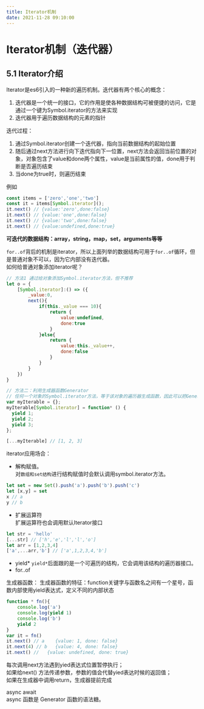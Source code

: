 ```yaml
---
title: Iterator机制
date: 2021-11-28 09:10:00
---
```


# Iterator机制（迭代器）
## 5.1 Iterator介绍
Iterator是es6引入的一种新的遍历机制。迭代器有两个核心的概念：
1. 迭代器是一个统一的接口，它的作用是使各种数据结构可被便捷的访问，它是通过一个键为Symbol.iterator的方法来实现
2. 迭代器用于遍历数据结构的元素的指针

迭代过程：
1. 通过Symbol.iterator创建一个迭代器，指向当前数据结构的起始位置
2. 随后通过next方法进行向下迭代指向下一位置，next方法会返回当前位置的对象，对象包含了value和done两个属性，value是当前属性的值，done用于判断是否遍历结束
3. 当done为true时，则遍历结束

例如
```js
const items = ['zero','one','two']
const it = items[Symbol.iterator]();
it.next() // {value:'zero',done:false}
it.next() // {value:'one',done:false}
it.next() // {value:'two',done:false}
it.next() // {value:undefined,done:true}
```

__可迭代的数据结构：array，string，map，set，arguments等等__

`for..of`背后的机制是iterator，所以上面列举的数据结构可用于`for..of`循环，但是普通对象不可以，因为它内部没有迭代器。  
如何给普通对象添加iterator呢？
```js
// 方法1 通过给对象添加Symbol.iterator方法，但不推荐
let o = {
    [Symbol.iterator]:() => ({
        _value:0,
        next(){
            if(this._value === 10){
                return {
                    value:undefined,
                    done:true
                }
            }else{
                return {
                    value:this._value++,
                    done:false
                }
            }
        }
    })
}
```
```js
// 方法二：利用生成器函数Generator
// 任何一个对象的Symbol.iterator方法，等于该对象的遍历器生成函数，因此可以把Generator复制给对象的Symbol.iterator接口
var myIterable = {};
myIterable[Symbol.iterator] = function* () {
  yield 1;
  yield 2;
  yield 3;
};

[...myIterable] // [1, 2, 3]
```
iterator应用场合：
* 解构赋值。  
对`数组和set结构`进行结构赋值时会默认调用symbol.iterator方法。
```js
let set = new Set().push('a').push('b').push('c')
let [x,y] = set
x // a
y // b
```
* 扩展运算符  
扩展运算符也会调用默认Iterator接口
```js
let str = 'hello'
[...str] // ['h','e','l','l','o']
let arr = [1,2,3,4]
['a',...arr,'b'] // ['a',1,2,3,4,'b']
```
* yield*
`yield*`后面跟的是一个可遍历的结构，它会调用该结构的遍历器接口。
* for..of

生成器函数：
生成器函数的特征：function关键字与函数名之间有一个星号，函数内部使用yield表达式，定义不同的内部状态
```js
function * fn(){
    console.log('a')
    console.log(yield 1)
    console.log('b')
    yield 2
}
var it = fn()
it.next() // a    {value: 1, done: false}
it.next(4) // b   {value: 4, done: false}
it.next() //   {value: undefined, done: true}
```
每次调用next方法遇到yied表达式位置暂停执行；  
如果给next() 方法传递参数，参数的值会代替yied表达时候的返回值；  
如果在生成器中调用return，生成器提前完成

async await  
async 函数是 Generator 函数的语法糖。

